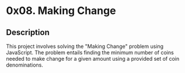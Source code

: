 # 0x08. Making Change

## Description
This project involves solving the "Making Change" problem using JavaScript. The problem entails finding the minimum number of coins needed to make change for a given amount using a provided set of coin denominations.

